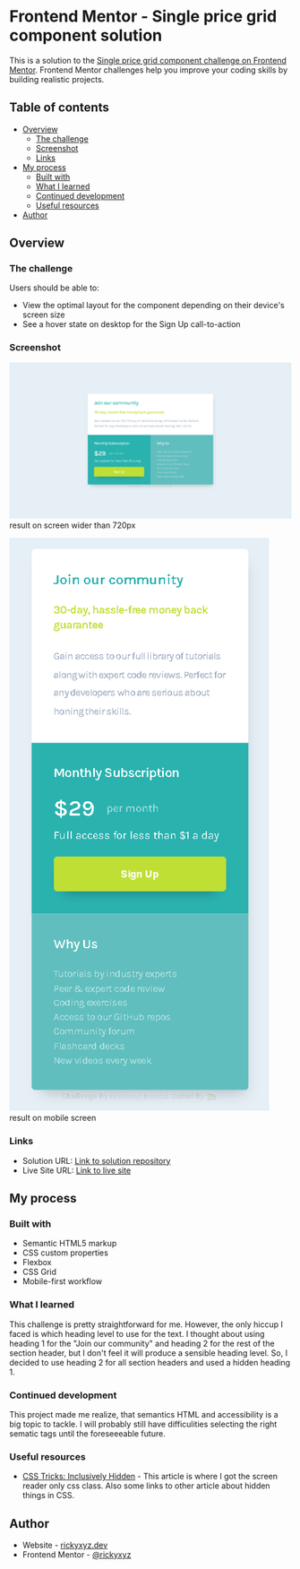 # Frontend Mentor - Single price grid component solution

This is a solution to the [Single price grid component challenge on Frontend Mentor](https://www.frontendmentor.io/challenges/single-price-grid-component-5ce41129d0ff452fec5abbbc). Frontend Mentor challenges help you improve your coding skills by building realistic projects.

## Table of contents

- [Overview](#overview)
  - [The challenge](#the-challenge)
  - [Screenshot](#screenshot)
  - [Links](#links)
- [My process](#my-process)
  - [Built with](#built-with)
  - [What I learned](#what-i-learned)
  - [Continued development](#continued-development)
  - [Useful resources](#useful-resources)
- [Author](#author)

## Overview

### The challenge

Users should be able to:

- View the optimal layout for the component depending on their device's screen size
- See a hover state on desktop for the Sign Up call-to-action

### Screenshot

![result on desktop](./screenshot/single-price-grid-component-desktop.png)
result on screen wider than 720px

![result on mobile](./screenshot/single-price-grid-component-mobile.png)
result on mobile screen

### Links

- Solution URL: [Link to solution repository](https://github.com/rickyxyz/frontendmentor-projects/tree/main/single-price-grid-component-master)
- Live Site URL: [Link to live site](https://rickyxyz.dev/frontendmentor-projects/single-price-grid-component-master/index.html)

## My process

### Built with

- Semantic HTML5 markup
- CSS custom properties
- Flexbox
- CSS Grid
- Mobile-first workflow

### What I learned

This challenge is pretty straightforward for me. However, the only hiccup I faced is which heading level to use for the text. I thought about using heading 1 for the "Join our community" and heading 2 for the rest of the section header, but I don't feel it will produce a sensible heading level. So, I decided to use heading 2 for all section headers and used a hidden heading 1.

### Continued development

This project made me realize, that semantics HTML and accessibility is a big topic to tackle. I will probably still have difficulities selecting the right sematic tags until the foreseeeable future.

### Useful resources

- [CSS Tricks: Inclusively Hidden](https://css-tricks.com/inclusively-hidden/) - This article is where I got the screen reader only css class. Also some links to other article about hidden things in CSS.

## Author

- Website - [rickyxyz.dev](https://www.rickyxyz.github.io)
- Frontend Mentor - [@rickyxyz](https://www.frontendmentor.io/profile/rickyxyz)
